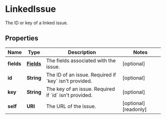 

# LinkedIssue

The ID or key of a linked issue.

## Properties

| Name | Type | Description | Notes |
|------------ | ------------- | ------------- | -------------|
|**fields** | [**Fields**](Fields.md) | The fields associated with the issue. |  [optional] |
|**id** | **String** | The ID of an issue. Required if &#x60;key&#x60; isn&#39;t provided. |  [optional] |
|**key** | **String** | The key of an issue. Required if &#x60;id&#x60; isn&#39;t provided. |  [optional] |
|**self** | **URI** | The URL of the issue. |  [optional] [readonly] |



